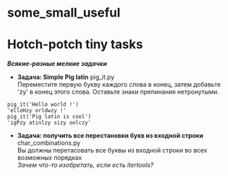# some_small_useful
# Hotch-potch tiny tasks
**_Всякие-разные мелкие задачки_**

- **Задача: Simple Pig latin**  pig_it.py    
Переместите первую букву каждого слова в конец, затем добавьте 'zy' в конец этого слова.
Оставьте знаки препинания нетронутыми.
```
pig_it('Hello world !')
'elloHzy orldwzy !'
pig_it('Pig latin is cool')
'igPzy atinlzy sizy oolczy'
```
- **Задача: получить все перестановки букв из входной строки** char_combinations.py    
Вы должны перетасовать все буквы из входной строки во всех возможных порядках    
_Зачем что-то изобретать, если есть itertools?_

